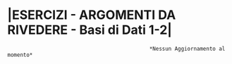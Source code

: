 # |ESERCIZI - ARGOMENTI DA RIVEDERE - Basi di Dati 1-2|


                                                 *Nessun Aggiornamento al momento*


